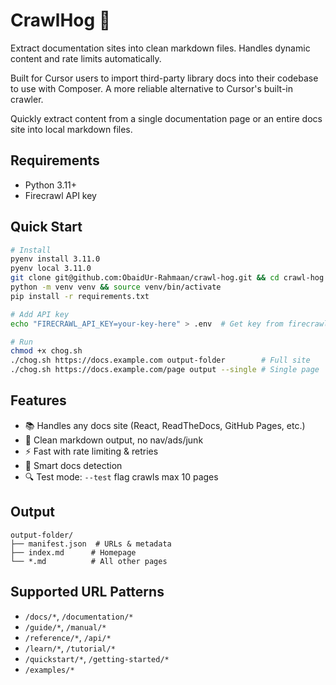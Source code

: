 # CrawlHog 🐗

Extract documentation sites into clean markdown files. Handles dynamic content and rate limits automatically.

Built for Cursor users to import third-party library docs into their codebase to use with Composer. A more reliable alternative to Cursor's built-in crawler.

Quickly extract content from a single documentation page or an entire docs site into local markdown files.

## Requirements

- Python 3.11+
- Firecrawl API key 

## Quick Start

```bash
# Install
pyenv install 3.11.0
pyenv local 3.11.0
git clone git@github.com:ObaidUr-Rahmaan/crawl-hog.git && cd crawl-hog
python -m venv venv && source venv/bin/activate
pip install -r requirements.txt

# Add API key
echo "FIRECRAWL_API_KEY=your-key-here" > .env  # Get key from firecrawl.dev

# Run
chmod +x chog.sh
./chog.sh https://docs.example.com output-folder        # Full site
./chog.sh https://docs.example.com/page output --single # Single page
```

## Features

- 📚 Handles any docs site (React, ReadTheDocs, GitHub Pages, etc.)
- 🧹 Clean markdown output, no nav/ads/junk
- ⚡️ Fast with rate limiting & retries
- 🎯 Smart docs detection
- 🔍 Test mode: `--test` flag crawls max 10 pages

## Output

```
output-folder/
├── manifest.json  # URLs & metadata
├── index.md      # Homepage
└── *.md          # All other pages
```

## Supported URL Patterns

- `/docs/*`, `/documentation/*`
- `/guide/*`, `/manual/*`
- `/reference/*`, `/api/*`
- `/learn/*`, `/tutorial/*`
- `/quickstart/*`, `/getting-started/*`
- `/examples/*`